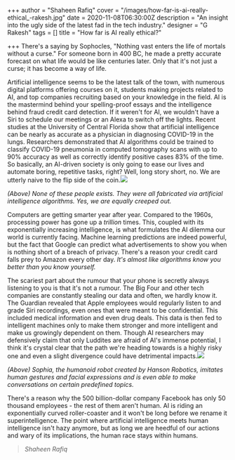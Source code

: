+++
author = "Shaheen Rafiq"
cover = "/images/how-far-is-ai-really-ethical_-rakesh.jpg"
date = 2020-11-08T06:30:00Z
description = "An insight into the ugly side of the latest fad in the tech industry."
designer = "G Rakesh"
tags = []
title = "How far is AI really ethical?"

+++
There's a saying by Sophocles, "Nothing vast enters the life of mortals without a curse." For someone born in 400 BC, he made a pretty accurate forecast on what life would be like centuries later. Only that it's not just a curse; it has become a way of life.

Artificial intelligence seems to be the latest talk of the town, with numerous digital platforms offering courses on it, students making projects related to AI, and top companies recruiting based on your knowledge in the field. AI is the mastermind behind your spelling-proof essays and the intelligence behind fraud credit card detection. If it weren't for AI, we wouldn't have a Siri to schedule our meetings or an Alexa to switch off the lights. Recent studies at the University of Central Florida show that artificial intelligence can be nearly as accurate as a physician in diagnosing COVID-19 in the lungs. Researchers demonstrated that AI algorithms could be trained to classify COVID-19 pneumonia in computed tomography scans with up to 90% accuracy as well as correctly identify positive cases 83% of the time. So basically, an AI-driven society is only going to ease our lives and automate boring, repetitive tasks, right? Well, long story short, no. We are utterly naive to the flip side of the coin.![](/images/ai-ethical3.png)

_(Above) None of these people exists. They were all fabricated via artificial intelligence algorithms. Yes, we are equally creeped out._

Computers are getting smarter year after year. Compared to the 1960s, processing power has gone up a _trillion_ times. This, coupled with its exponentially increasing intelligence, is what formulates the AI dilemma our world is currently facing. Machine learning predictions are indeed powerful, but the fact that Google can predict what advertisements to show you when is nothing short of a breach of privacy. There's a reason your credit card falls prey to Amazon every other day. _It's almost like algorithms know you better than you know yourself._

The scariest part about the rumour that your phone is secretly always listening to you is that it's not a rumour. The Big Four and other tech companies are constantly stealing our data and often, we hardly know it. The Guardian revealed that Apple employees would regularly listen to and grade Siri recordings, even ones that were meant to be confidential. This included medical information and even drug deals. This data is then fed to intelligent machines only to make them stronger and more intelligent and make us growingly dependent on them. Though AI researchers may defensively claim that only Luddites are afraid of AI's immense potential, I think it's crystal clear that the path we're heading towards is a highly risky one and even a slight divergence could have detrimental impacts.![](/images/ai-ethical-4.png)

_(Above) Sophia, the humanoid robot created by Hanson Robotics, imitates human gestures and facial expressions and is even able to make conversations on certain predefined topics._

There's a reason why the 500 billion-dollar company Facebook has only 50 thousand employees - the rest of them aren't human. AI is riding an exponentially curved roller-coaster and it won't be long before we rename it superintelligence. The point where artificial intelligence meets human intelligence isn't hazy anymore, but as long we are heedful of our actions and wary of its implications, the human race stays within humans.

> _Shaheen Rafiq_